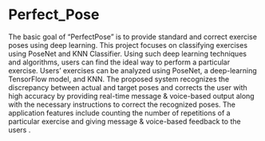 # Perfect_Pose
The basic goal of “PerfectPose” is to provide standard and correct exercise poses using deep learning. This project focuses on classifying exercises using PoseNet and KNN Classifier. Using such deep learning techniques and algorithms, users can find the ideal way to perform a particular exercise. Users’ exercises can be analyzed using PoseNet, a deep-learning TensorFlow model, and KNN. The proposed system recognizes the discrepancy between actual and target poses and corrects the user with high accuracy by providing real-time message & voice-based output along with the necessary instructions to correct the recognized poses. The application features include counting the number of repetitions of a particular exercise and giving message & voice-based feedback to the users .
